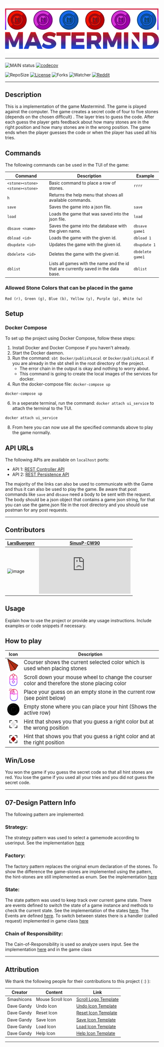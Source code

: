 ![bannerImage](src/main/resources/mastermind_git_header.png)

---

![MAIN status](https://github.com/LarsBuergerr/mastermind/actions/workflows/codecov.yml/badge.svg)
[![codecov](https://codecov.io/gh/LarsBuergerr/mastermind/branch/master/graph/badge.svg?token=PUIFJ9PH30)](https://codecov.io/gh/LarsBuergerr/mastermind/tree/master)


![RepoSize](https://img.shields.io/github/repo-size/LarsBuergerr/mastermind)
[![License](https://img.shields.io/github/license/LarsBuergerr/mastermind?color=green)](https://cdn130.picsart.com/272563229032201.jpg?r1024x1024)
![Forks](https://img.shields.io/github/forks/LarsBuergerr/mastermind?color=green&style=social)
![Watcher](https://img.shields.io/github/watchers/LarsBuergerr/mastermind?style=social)
[![Reddit](https://img.shields.io/reddit/subreddit-subscribers/ich_iel?color=green&style=social)](https://www.reddit.com/r/ich_iel/comments/aje7qh/ich_iel/)

---

## Description

This is a implementation of the game Mastermind. The game is played against the computer. The game creates a secret code of four to five stones (depends on the chosen difficult) . The layer tries to guess the code. After each guess the player gets feedback about how many stones are in the right position and how many stones are in the wrong position. The game ends when the player guesses the code or when the player has used all his tries.

## Commands

The following commands can be used in the TUI of the game:

| Command | Description | Example |
|---------|-------------|---------|
| `<stone><stone><stone><stone>` | Basic command to place a row of stones. | `rrrr` |
| `h` | Returns the help menu that shows all available commands. | 
| `save` | Saves the game into a json file. | `save` |
| `load` | Loads the game that was saved into the json file. | `load` |
| `dbsave <name>` | Saves the game into the database with the given name. | `dbsave game1` |
| `dbload <id>` | Loads the game with the given id. | `dbload 1` |
| `dbupdate <id>` | Updates the game with the given id. | `dbupdate 1` |
| `dbdelete <id>` | Deletes the game with the given id. | `dbdelete game1` |
| `dblist` | Lists all games with the name and the id that are currently saved in the data base. | `dblist` |


### Allowed Stone Colors that can be placed in the game

    Red (r), Green (g), Blue (b), Yellow (y), Purple (p), White (w)

## Setup

### Docker Compose

To set up the project using Docker Compose, follow these steps:

1. Install Docker and Docker Compose if you haven't already.
2. Start the Docker daemon.
3. Run the command: `sbt Docker/publishLocal` or `Docker/publishLocal` if you are already in the sbt shell in the root directory of the project.
    - The error chain in the output is okay and nothing to worry about.
    - This command is going to create the local images of the services for docker.
5. Run the docker-compose file: `docker-compose up`
```bash 
docker-compose up 
``` 
6. In a seperate terminal, run the command: `docker attach ui_service` to attach the terminal to the TUI.
```bash 
docker attach ui_service
``` 
8. From here you can now use all the specified commands above to play the game normally.


## API URLs

The following APIs are available on `localhost` ports:

- API 1: [REST Controller API](http://localhost:8080)
- API 2: [REST Persistence API](http://localhost:8081)

The majority of the links can also be used to communicate with the Game and thus it can also be used to play the game.
Be aware that post commands like `save` and `dbsave` need a body to be sent with the request. The body should be a json object that contains a game json string, for that you can use the game.json file in the root directory and you should use postman for any post requests.

---

## Contributors
| [LarsBuergerr](https://github.com/LarsBuergerr)  | [SinusP-CW90](https://github.com/SinusP-CW90) |
|---|---|
| ![image](https://github-readme-streak-stats.herokuapp.com/?user=LarsBuergerr) | ![image](https://github-readme-streak-stats.herokuapp.com/demo/preview.php?user=SinusP-CW90&theme=dark)  |


## Usage

Explain how to use the project or provide any usage instructions. Include examples or code snippets if necessary.


## How to play
| Icon | Description               |
|-----------------|--------------------------------|
| <img src="src/main/resources/coursers/courser_R.png" style="width:50px;"/> | <span style="font-size:larger;">Courser shows the current selected color which is used when placing stones</span> |
| <img src="src/main/resources/info/scroll.png" style="width:50px;"/> | <span style="font-size:larger;">Scroll down your mouse wheel to change the courser color and therefore the stone placing color</span> |
| <img src="src/main/resources/info/left-click.png" style="width:50px;"/> | <span style="font-size:larger;">Place your guess on an empty stone in the current row (see point below)</span> |
| <img src="src/main/resources/stones/stone_A.png" style="width:50px;"/> | <span style="font-size:larger;">Empty stone where you can place your hint (Shows the active row)</span> |
| <img src="src/main/resources/hintstones/hstone_W.png" style="width:50px;"/> | <span style="font-size:larger;">Hint that shows you that you guess a right color but at the wrong position</span> |
| <img src="src/main/resources/hintstones/hstone_R.png" style="width:50px;"/> | <span style="font-size:larger;">Hint that shows you that you guess a right color and at the right position</span> |

## Win/Lose
You won the game if you guess the secret code so that all hint stones are red. 
You lose the game if you used all your tries and you did not guess the secret code.

---

<!--- BRANCH 07 ONLY --->
## 07-Design Pattern Info

The following pattern are implemented:
### Strategy:
The strategy pattern was used to select a gamemode according to userinput. See the implementation [here](https://github.com/LarsBuergerr/mastermind/blob/07-DesignPattern/src/main/scala/de/htwg/se/mastermind/util/GameMode.scala)

### Factory:
The factory pattern replaces the original enum declaration of the stones. To show the difference the game-stones are implemented using the pattern, the hint-stones are still implemented as enum. See the implementation [here](https://github.com/LarsBuergerr/mastermind/blob/07-DesignPattern/src/main/scala/de/htwg/se/mastermind/model/Stone.scala)

### State:
The state pattern was used to keep track over current game state. There are events defined to switch the state of a game instance and methods to check the current state. See the implementation of the states [here](https://github.com/LarsBuergerr/mastermind/blob/07-DesignPattern/src/main/scala/de/htwg/se/mastermind/model/State.scala). The Events are defined [here](https://github.com/LarsBuergerr/mastermind/blob/07-DesignPattern/src/main/scala/de/htwg/se/mastermind/util/Event.scala). To switch between states there is a handler (called request) implemented in game class [here](https://github.com/LarsBuergerr/mastermind/blob/07-DesignPattern/src/main/scala/de/htwg/se/mastermind/model/Game.scala)

### Chain of Responsibility:
The Cain-of-Responsibility is used so analyze users input. See the implementation [here](https://github.com/LarsBuergerr/mastermind/blob/07-DesignPattern/src/main/scala/de/htwg/se/mastermind/util/Request.scala) and in the game class


---      
      
## Attribution
We thank the following people for their contributions to this project ( :) ):

| Creator         | Content               | Link |
|-----------------|-----------------------|------------|
| Smashicons      | Mouse Scroll Icon     | [Scroll Logo Template](https://www.flaticon.com/free-icon/scroll_3646197?term=mouse%20wheel&related_id=3646197)      |
| Dave Gandy      | Undo Icon             | [Undo Icon Template](https://www.flaticon.com/free-icon/undo-arrow_25249?term=undo&page=1&position=6&origin=search&related_id=25249)|
| Dave Gandy      | Reset Icon            | [Reset Icon Template](https://www.flaticon.com/free-icon/refresh-page-option_25429?related_id=25429&origin=pack)|
| Dave Gandy      | Save Icon             | [Save Icon Template](https://www.flaticon.com/free-icon/save-file-option_25398?related_id=25398&origin=pack)|
| Dave Gandy      | Load Icon             | [Load Icon Template](https://www.flaticon.com/free-icon/open-folder-outline_25402?related_id=25402&origin=pack)|
| Dave Gandy      | Help Icon             | [Help Icon Template](https://www.flaticon.com/free-icon/question-sign_25333?related_id=25333&origin=pack)|

---      

